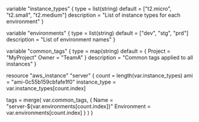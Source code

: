 variable "instance_types" {
  type        = list(string)
  default     = ["t2.micro", "t2.small", "t2.medium"]
  description = "List of instance types for each environment"
}

variable "environments" {
  type        = list(string)
  default     = ["dev", "stg", "prd"]
  description = "List of environment names"
}

variable "common_tags" {
  type        = map(string)
  default     = {
    Project = "MyProject"
    Owner   = "TeamA"
  }
  description = "Common tags applied to all instances"
}

resource "aws_instance" "server" {
  count         = length(var.instance_types)
  ami           = "ami-0c55b159cbfafe1f0"
  instance_type = var.instance_types[count.index]

  tags = merge(
    var.common_tags,
    {
      Name        = "server-${var.environments[count.index]}"
      Environment = var.environments[count.index]
    }
  )
}